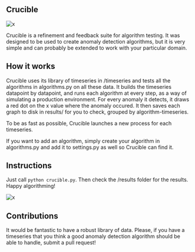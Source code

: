 ## Crucible

![x](https://raw.github.com/astanway/crucible/master/metalworker.jpg)

Crucible is a refinement and feedback suite for algorithm testing. It was
designed to be used to create anomaly detection algorithms, but it is very
simple and can probably be extended to work with your particular domain.

## How it works

Crucible uses its library of timeseries in /timeseries and tests all the
algorithms in algorithms.py on all these data. It builds the timeseries
datapoint by datapoint, and runs each algorithm at every step, as a way of
simulating a production environment. For every anomaly it detects, it draws a
red dot on the x value where the anomaly occured. It then saves each graph to
disk in results/ for you to check, grouped by algorithm-timeseries.

To be as fast as possible, Crucible launches a new process for each timeseries.

If you want to add an algorithm, simply create your algorithm in algorithms.py
and add it to settings.py as well so Crucible can find it.

## Instructions

Just call `python crucible.py`. Then check the /results folder for the results.
Happy algorithming!

![x](https://raw.github.com/astanway/crucible/master/example.png)

## Contributions

It would be fantastic to have a robust library of data. Please, if you have a
timeseries that you think a good anomaly detection algorithm should be able to
handle, submit a pull request!
